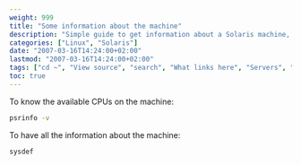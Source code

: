 ```yaml
---
weight: 999
title: "Some information about the machine"
description: "Simple guide to get information about a Solaris machine, including CPU details and system configuration."
categories: ["Linux", "Solaris"]
date: "2007-03-16T14:24:00+02:00"
lastmod: "2007-03-16T14:24:00+02:00"
tags: ["cd ~", "View source", "search", "What links here", "Servers", "Special pages", "Network", "Development", "Resume", "Solaris"]
toc: true
---
```


To know the available CPUs on the machine:

```bash
psrinfo -v
```

To have all the information about the machine:

```bash
sysdef
```

